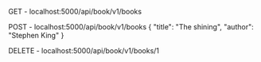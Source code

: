 

GET - localhost:5000/api/book/v1/books


POST - localhost:5000/api/book/v1/books
{
	"title": "The shining",
	"author": "Stephen King"
}


DELETE - localhost:5000/api/book/v1/books/1

